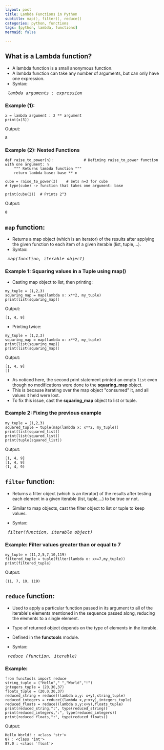 ```yaml
---
layout: post
title: Lambda Functions in Python
subtitle: map(), filter(), reduce()
categories: python, functions
tags: [python, lambda, functions]
mermaid: false

---
```


## What is a Lambda function?
- A lambda function is a small anonymous function.
- A lambda function can take any number of arguments, but can only have one expression.
- Syntax:

<pre>
<i> lambda arguments : expression </i>
</pre>

### Example (1):
```
x = lambda argument : 2 ** argument
print(x(3))
```
Output:
```
8
````
### Example (2): **Nested Functions**
```
def raise_to_power(n):              # Defining raise_to_power function with one argument: n
    """ Returns lambda function """
    return lambda base: base ** n 

cube = raise_to_power(3)    # Sets n=3 for cube
# type(cube) -> function that takes one argument: base

print(cube(2))  # Prints 2^3
```
Output:
```
8
```

## `map` function:
- Returns a map object (which is an iterator) of the results after applying the given function to each item of a given iterable (list, tuple,...).
- Syntax:

<pre>
<i> map(function, iterable_object) </i>
</pre>

### Example 1: Squaring values in a Tuple using map()
- Casting map object to list, then printing:
```
my_tuple = (1,2,3)
squaring_map = map(lambda x: x**2, my_tuple)
print(list(squaring_map))
```
Output:
```
[1, 4, 9]
```
- Printing twice:
```
my_tuple = (1,2,3)
squaring_map = map(lambda x: x**2, my_tuple)
print(list(squaring_map))
print(list(squaring_map))
```
Output:
```
[1, 4, 9]
[]
```
- As noticed here, the second print statement printed an empty `list` even though no modifications were done to the **squaring_map** object.
- This is because iterating over the map object "consumed" it, and all values it held were lost.
- To fix this issue, cast the **squaring_map** object to list or tuple.

### Example 2: Fixing the previous example
```
my_tuple = (1,2,3)
squared_tuple = tuple(map(lambda x: x**2, my_tuple))
print(list(squared_list))
print(list(squared_list))
print(tuple(squared_list))
```
Output:
```
[1, 4, 9]
[1, 4, 9]
(1, 4, 9)
```

## `filter` function:
- Returns a filter object (which is an iterator) of the results after testing each element in a given iterable (list, tuple,...) to be true or not.
- Similar to map objects, cast the filter object to list or tuple to keep values.
 
- Syntax:
<pre>
<i> filter(function, iterable_object) </i>
</pre>

### Example: Filter values greater than or equal to 7
```
my_tuple = (11,2,5,7,10,119)
filtered_tuple = tuple(filter(lambda x: x>=7,my_tuple))
print(filtered_tuple)
```
Output:
```
(11, 7, 10, 119)
```

## `reduce` function:
- Used to apply a particular function passed in its argument to all of the iterable's elements mentioned in the sequence passed along, reducing the elements to a single element.
- Type of returned object depends on the type of elements in the iterable.
- Defined in the **functools** module.
 
- Syntax:
<pre>
<i> reduce (function, iterable) </i>
</pre>

### Example:
```
from functools import reduce
string_tuple = ("Hello"," ","World","!")
integers_tuple = (20,30,37)
floats_tuple = (20.0,30,37)
reduced_string = reduce((lambda x,y: x+y),string_tuple)
reduced_integers = reduce((lambda x,y:x+y),integers_tuple)
reduced_floats = reduce((lambda x,y:x+y),floats_tuple)
print(reduced_string,":", type(reduced_string))
print(reduced_integers,":", type(reduced_integers))
print(reduced_floats,":", type(reduced_floats)) 
```
Output:
```
Hello World! : <class 'str'>
87 : <class 'int'>
87.0 : <class 'float'>
```


